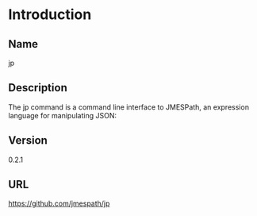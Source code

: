 # Introduction

## Name
jp

## Description
The jp command is a command line interface to JMESPath, an expression language for manipulating JSON:

## Version
0.2.1

## URL
https://github.com/jmespath/jp
